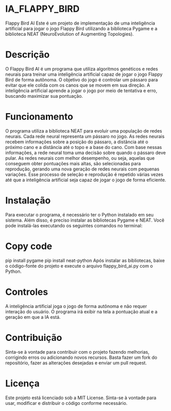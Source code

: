 # IA_FLAPPY_BIRD

Flappy Bird AI
Este é um projeto de implementação de uma inteligência artificial para jogar o jogo Flappy Bird utilizando a biblioteca Pygame e a biblioteca NEAT (NeuroEvolution of Augmenting Topologies).

# Descrição
O Flappy Bird AI é um programa que utiliza algoritmos genéticos e redes neurais para treinar uma inteligência artificial capaz de jogar o jogo Flappy Bird de forma autônoma. O objetivo do jogo é controlar um pássaro para evitar que ele colida com os canos que se movem em sua direção. A inteligência artificial aprende a jogar o jogo por meio de tentativa e erro, buscando maximizar sua pontuação.

# Funcionamento
O programa utiliza a biblioteca NEAT para evoluir uma população de redes neurais. Cada rede neural representa um pássaro no jogo. As redes neurais recebem informações sobre a posição do pássaro, a distância até o próximo cano e a distância até o topo e a base do cano. Com base nessas informações, a rede neural toma uma decisão sobre quando o pássaro deve pular. As redes neurais com melhor desempenho, ou seja, aquelas que conseguem obter pontuações mais altas, são selecionadas para reprodução, gerando uma nova geração de redes neurais com pequenas variações. Esse processo de seleção e reprodução é repetido várias vezes até que a inteligência artificial seja capaz de jogar o jogo de forma eficiente.

# Instalação
Para executar o programa, é necessário ter o Python instalado em seu sistema. Além disso, é preciso instalar as bibliotecas Pygame e NEAT. Você pode instalá-las executando os seguintes comandos no terminal:

# Copy code
pip install pygame
pip install neat-python
Após instalar as bibliotecas, baixe o código-fonte do projeto e execute o arquivo flappy_bird_ai.py com o Python.

# Controles
A inteligência artificial joga o jogo de forma autônoma e não requer interação do usuário. O programa irá exibir na tela a pontuação atual e a geração em que a IA está.

# Contribuição
Sinta-se à vontade para contribuir com o projeto fazendo melhorias, corrigindo erros ou adicionando novos recursos. Basta fazer um fork do repositório, fazer as alterações desejadas e enviar um pull request.

# Licença
Este projeto está licenciado sob a MIT License. Sinta-se à vontade para usar, modificar e distribuir o código conforme necessário.
